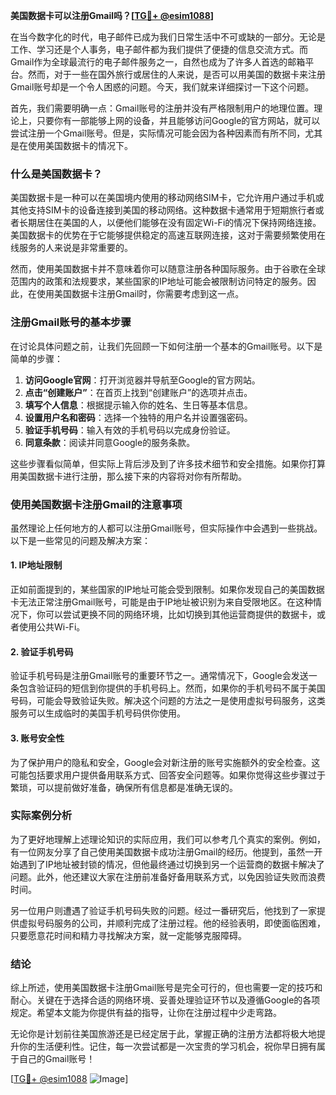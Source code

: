 **美国数据卡可以注册Gmail吗？[[TG💪+ @esim1088](https://t.me/s/esim1088)]**

在当今数字化的时代，电子邮件已成为我们日常生活中不可或缺的一部分。无论是工作、学习还是个人事务，电子邮件都为我们提供了便捷的信息交流方式。而Gmail作为全球最流行的电子邮件服务之一，自然也成为了许多人首选的邮箱平台。然而，对于一些在国外旅行或居住的人来说，是否可以用美国的数据卡来注册Gmail账号却是一个令人困惑的问题。今天，我们就来详细探讨一下这个问题。

首先，我们需要明确一点：Gmail账号的注册并没有严格限制用户的地理位置。理论上，只要你有一部能够上网的设备，并且能够访问Google的官方网站，就可以尝试注册一个Gmail账号。但是，实际情况可能会因为各种因素而有所不同，尤其是在使用美国数据卡的情况下。

### 什么是美国数据卡？

美国数据卡是一种可以在美国境内使用的移动网络SIM卡，它允许用户通过手机或其他支持SIM卡的设备连接到美国的移动网络。这种数据卡通常用于短期旅行者或者长期居住在美国的人，以便他们能够在没有固定Wi-Fi的情况下保持网络连接。美国数据卡的优势在于它能够提供稳定的高速互联网连接，这对于需要频繁使用在线服务的人来说是非常重要的。

然而，使用美国数据卡并不意味着你可以随意注册各种国际服务。由于谷歌在全球范围内的政策和法规要求，某些国家的IP地址可能会被限制访问特定的服务。因此，在使用美国数据卡注册Gmail时，你需要考虑到这一点。

### 注册Gmail账号的基本步骤

在讨论具体问题之前，让我们先回顾一下如何注册一个基本的Gmail账号。以下是简单的步骤：

1. **访问Google官网**：打开浏览器并导航至Google的官方网站。
2. **点击“创建账户”**：在首页上找到“创建账户”的选项并点击。
3. **填写个人信息**：根据提示输入你的姓名、生日等基本信息。
4. **设置用户名和密码**：选择一个独特的用户名并设置强密码。
5. **验证手机号码**：输入有效的手机号码以完成身份验证。
6. **同意条款**：阅读并同意Google的服务条款。

这些步骤看似简单，但实际上背后涉及到了许多技术细节和安全措施。如果你打算用美国数据卡进行注册，那么接下来的内容将对你有所帮助。

### 使用美国数据卡注册Gmail的注意事项

虽然理论上任何地方的人都可以注册Gmail账号，但实际操作中会遇到一些挑战。以下是一些常见的问题及解决方案：

#### 1. IP地址限制

正如前面提到的，某些国家的IP地址可能会受到限制。如果你发现自己的美国数据卡无法正常注册Gmail账号，可能是由于IP地址被识别为来自受限地区。在这种情况下，你可以尝试更换不同的网络环境，比如切换到其他运营商提供的数据卡，或者使用公共Wi-Fi。

#### 2. 验证手机号码

验证手机号码是注册Gmail账号的重要环节之一。通常情况下，Google会发送一条包含验证码的短信到你提供的手机号码上。然而，如果你的手机号码不属于美国号码，可能会导致验证失败。解决这个问题的方法之一是使用虚拟号码服务，这类服务可以生成临时的美国手机号码供你使用。

#### 3. 账号安全性

为了保护用户的隐私和安全，Google会对新注册的账号实施额外的安全检查。这可能包括要求用户提供备用联系方式、回答安全问题等。如果你觉得这些步骤过于繁琐，可以提前做好准备，确保所有信息都是准确无误的。

### 实际案例分析

为了更好地理解上述理论知识的实际应用，我们可以参考几个真实的案例。例如，有一位网友分享了自己使用美国数据卡成功注册Gmail的经历。他提到，虽然一开始遇到了IP地址被封锁的情况，但他最终通过切换到另一个运营商的数据卡解决了问题。此外，他还建议大家在注册前准备好备用联系方式，以免因验证失败而浪费时间。

另一位用户则遭遇了验证手机号码失败的问题。经过一番研究后，他找到了一家提供虚拟号码服务的公司，并顺利完成了注册过程。他的经验表明，即使面临困难，只要愿意花时间和精力寻找解决方案，就一定能够克服障碍。

### 结论

综上所述，使用美国数据卡注册Gmail账号是完全可行的，但也需要一定的技巧和耐心。关键在于选择合适的网络环境、妥善处理验证环节以及遵循Google的各项规定。希望本文能为你提供有益的指导，让你在注册过程中少走弯路。

无论你是计划前往美国旅游还是已经定居于此，掌握正确的注册方法都将极大地提升你的生活便利性。记住，每一次尝试都是一次宝贵的学习机会，祝你早日拥有属于自己的Gmail账号！

[[TG💪+ @esim1088](https://t.me/s/esim1088) ![Image](https://i.postimg.cc/4NQfJmqS/Snipaste-2025-05-13-00-14-12.png)]